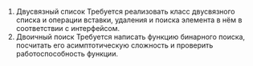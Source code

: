 1.  Двусвязный список
Требуется реализовать класс двусвязного списка и операции вставки, удаления и поиска элемента в нём в соответствии с интерфейсом.
2.  Двоичный поиск
Требуется написать функцию бинарного поиска, посчитать его асимптотическую сложность и проверить работоспособность функции.
